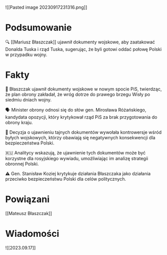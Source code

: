 

![[Pasted image 20230917231316.png]]
# Podsumowanie
🔍 [[Mariusz Błaszczak]] ujawnił dokumenty wojskowe, aby zaatakować Donalda Tuska i rząd Tuska, sugerując, że byli gotowi oddać połowę Polski w przypadku wojny.

# Fakty
📄 Błaszczak ujawnił dokumenty wojskowe w nowym spocie PiS, twierdząc, że plan obrony zakładał, że wróg dotrze do prawego brzegu Wisły po siedmiu dniach wojny.

🗣️ Minister obrony odnosi się do słów gen. Mirosława Różańskiego, kandydata opozycji, który krytykował rząd PiS za brak przygotowania do obrony kraju.

🧐 Decyzja o ujawnieniu tajnych dokumentów wywołała kontrowersje wśród byłych wojskowych, którzy obawiają się negatywnych konsekwencji dla bezpieczeństwa Polski.

🇷🇺 Analitycy wskazują, że ujawnienie tych dokumentów może być korzystne dla rosyjskiego wywiadu, umożliwiając im analizę strategii obronnej Polski.

⚠️ Gen. Stanisław Koziej krytykuje działania Błaszczaka jako działania przeciwko bezpieczeństwu Polski dla celów politycznych.

# Powiązani
[[Mateusz Błaszczak]]


# Wiadomości
![[2023.09.17]]